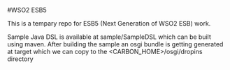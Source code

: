 #WSO2 ESB5

This is a tempary repo for ESB5 (Next Generation of WSO2 ESB) work.

Sample Java DSL is available at sample/SampleDSL which can be built using maven.
After building the sample an osgi bundle is getting generated at target which we can copy to the <CARBON_HOME>/osgi/dropins directory

